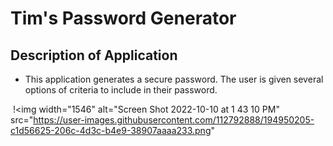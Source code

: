 # Tim's Password Generator

## Description of Application

- This application generates a secure password. The user is given several options of criteria to include in their password.


&nbsp;!<img width="1546" alt="Screen Shot 2022-10-10 at 1 43 10 PM" src="https://user-images.githubusercontent.com/112792888/194950205-c1d56625-206c-4d3c-b4e9-38907aaaa233.png"


